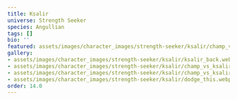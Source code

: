 ```yaml
---
title: Ksalir
universe: Strength Seeker
species: Angullian
tags: []
bio: ''
featured: assets/images/character_images/strength-seeker/ksalir/champ_vs_ksalir (1).webp
gallery:
- assets/images/character_images/strength-seeker/ksalir/ksalir_back.webp
- assets/images/character_images/strength-seeker/ksalir/champ_vs_ksalir.webp
- assets/images/character_images/strength-seeker/ksalir/champ_vs_ksalir (1).webp
- assets/images/character_images/strength-seeker/ksalir/dodge_this.webp
order: 14.0
---
```

